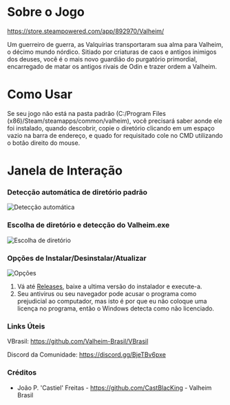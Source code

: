 # Sobre o Jogo
https://store.steampowered.com/app/892970/Valheim/

Um guerreiro de guerra, as Valquírias transportaram sua alma para Valheim, o décimo mundo nórdico. Sitiado por criaturas de caos e antigos inimigos dos deuses, você é o mais novo guardião do purgatório primordial, encarregado de matar os antigos rivais de Odin e trazer ordem a Valheim.

# Como Usar
Se seu jogo não está na pasta padrão (C:/Program Files (x86)/Steam/steamapps/common/valheim), você precisará saber aonde ele foi instalado, quando descobrir, copie o diretório clicando em um espaço vazio na barra de endereço, e quado for requisitado cole no CMD utilizando o botão direito do mouse.

# Janela de Interação

### Detecção automática de diretório padrão
![Detecção automática](https://i.imgur.com/vTGH967.png)

### Escolha de diretório e detecção do Valheim.exe
![Escolha de diretório](https://i.imgur.com/DEOVzdc.png)

### Opções de Instalar/Desinstalar/Atualizar
![Opções](https://i.imgur.com/5FubDpX.png)


1. Vá até [Releases](https://github.com/Valheim-Brasil/InstaladorVPlus/releases), baixe a ultima versão do instalador e execute-a.
2. Seu antivirus ou seu navegador pode acusar o programa como prejudicial ao computador, mas isto é por que eu não coloque uma licença no programa, então o Windows detecta como não licenciado.

### Links Úteis
VBrasil: https://github.com/Valheim-Brasil/VBrasil

Discord da Comunidade: https://discord.gg/BjeTBv6pxe

### Créditos
* João P. 'Castiel' Freitas - https://github.com/CastBlacKing - Valheim Brasil
